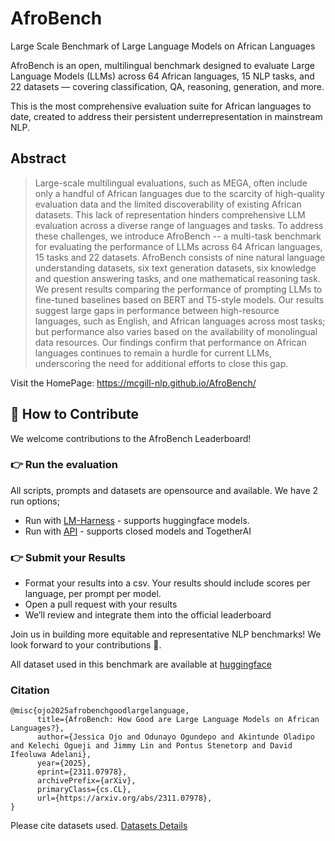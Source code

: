 # AfroBench
Large Scale Benchmark of Large Language Models on African Languages

AfroBench is an open, multilingual benchmark designed to evaluate Large Language Models (LLMs) across 64 African languages, 15 NLP tasks, and 22 datasets — covering classification, QA, reasoning, generation, and more.

This is the most comprehensive evaluation suite for African languages to date, created to address their persistent underrepresentation in mainstream NLP.

## Abstract
> Large-scale multilingual evaluations, such as MEGA, often include only a handful of African languages due to the scarcity of high-quality evaluation data and the limited discoverability of existing African datasets. This lack of representation hinders comprehensive LLM evaluation across a diverse range of languages and tasks. To address these challenges, we introduce AfroBench -- a multi-task benchmark for evaluating the performance of LLMs across 64 African languages, 15 tasks and 22 datasets. AfroBench consists of nine natural language understanding datasets, six text generation datasets, six knowledge and question answering tasks, and one mathematical reasoning task. We present results comparing the performance of prompting LLMs to fine-tuned baselines based on BERT and T5-style models. Our results suggest large gaps in performance between high-resource languages, such as English, and African languages across most tasks; but performance also varies based on the availability of monolingual data resources. Our findings confirm that performance on African languages continues to remain a hurdle for current LLMs, underscoring the need for additional efforts to close this gap.

Visit the HomePage: https://mcgill-nlp.github.io/AfroBench/

## 🤝 How to Contribute
We welcome contributions to the AfroBench Leaderboard!
### 👉 Run the evaluation
All scripts, prompts and datasets are opensource and available. We have 2 run options;
* Run with [LM-Harness](https://github.com/EleutherAI/lm-evaluation-harness/tree/main/lm_eval/tasks/afrobench) - supports huggingface models.
* Run with [API](https://github.com/McGill-NLP/AfroBench/tree/main/prompt_with_API) - supports closed models and TogetherAI

### 👉 Submit your Results
* Format your results into a csv. Your results should include scores per language, per prompt per model.
* Open a pull request with your results
* We’ll review and integrate them into the official leaderboard

Join us in building more equitable and representative NLP benchmarks! We look forward to your contributions 🎉.

All dataset used in this benchmark are available at [huggingface](https://huggingface.co/collections/masakhane/afrobench-67dbf553ebf5701c2207f883)

### Citation

```
@misc{ojo2025afrobenchgoodlargelanguage,
      title={AfroBench: How Good are Large Language Models on African Languages?},
      author={Jessica Ojo and Odunayo Ogundepo and Akintunde Oladipo and Kelechi Ogueji and Jimmy Lin and Pontus Stenetorp and David Ifeoluwa Adelani},
      year={2025},
      eprint={2311.07978},
      archivePrefix={arXiv},
      primaryClass={cs.CL},
      url={https://arxiv.org/abs/2311.07978},
}
```

Please cite datasets used. [Datasets Details](https://mcgill-nlp.github.io/AfroBench/tasks.html)